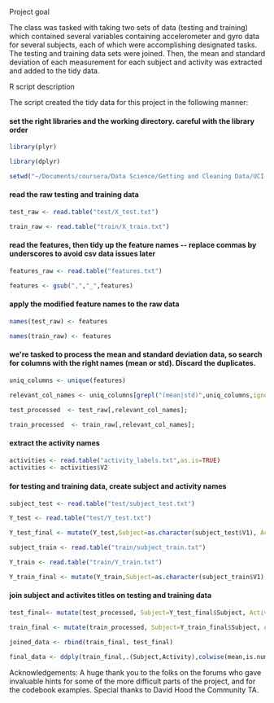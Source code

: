 Project goal

The class was tasked with taking two sets of data (testing and training) which contained 
several variables containing accelerometer and gyro data for several subjects, each of 
which were accomplishing designated tasks. The testing and training data sets were joined. 
Then, the mean and standard deviation of each measurement for each subject and activity 
was extracted and added to the tidy data.

R script description

The script created the tidy data for this project in the following manner:

#### set the right libraries and the working directory. careful with the library order

```R
library(plyr)

library(dplyr)

setwd("~/Documents/coursera/Data Science/Getting and Cleaning Data/UCI HAR Dataset")
```

#### read the raw testing and training data
```R
test_raw <- read.table("test/X_test.txt")

train_raw <- read.table("train/X_train.txt")
```
#### read the features, then tidy up the feature names -- replace commas by underscores to avoid csv data issues later 
```R
features_raw <- read.table("features.txt")

features <- gsub(",","_",features)
```
#### apply the modified feature names to the raw data
```R
names(test_raw) <- features

names(train_raw) <- features
```
#### we're tasked to process the mean and standard deviation data, so search for columns with the right names (mean or std). Discard the duplicates.
```R
uniq_columns <- unique(features)

relevant_col_names <- uniq_columns[grepl("(mean|std)",uniq_columns,ignore.case=TRUE)]

test_processed  <- test_raw[,relevant_col_names];

train_processed  <- train_raw[,relevant_col_names];
```
#### extract the activity names
```R
activities <- read.table("activity_labels.txt",as.is=TRUE)
activities <- activities$V2
```
#### for testing and training data, create subject and activity names
```R
subject_test <- read.table("test/subject_test.txt")

Y_test <- read.table("test/Y_test.txt")

Y_test_final <- mutate(Y_test,Subject=as.character(subject_test$V1), Activity = factor(V1, labels = activities))

subject_train <- read.table("train/subject_train.txt")

Y_train <- read.table("train/Y_train.txt")

Y_train_final <- mutate(Y_train,Subject=as.character(subject_train$V1), Activity = factor(V1, labels = activities))
```
#### join subject and activites titles on testing and training data
```R
test_final<- mutate(test_processed, Subject=Y_test_final$Subject, Activity = as.character(Y_test_final$Activity))

train_final <- mutate(train_processed, Subject=Y_train_final$Subject, Activity = as.character(Y_train_final$Activity))

joined_data <- rbind(train_final, test_final)

final_data <- ddply(train_final,.(Subject,Activity),colwise(mean,is.numeric)) 
```

Acknowledgements:
A huge thank you to the folks on the forums who gave invaluable hints for some of the more 
difficult parts of the project, and for the codebook examples. Special thanks to David
Hood the Community TA.